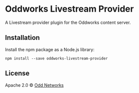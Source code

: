 Oddworks Livestream Provider
============================

A Livestream provider plugin for the Oddworks content server.

Installation
------------
Install the npm package as a Node.js library:

    npm install --save oddworks-livestream-provider

License
-------
Apache 2.0 © [Odd Networks](http://oddnetworks.com)

